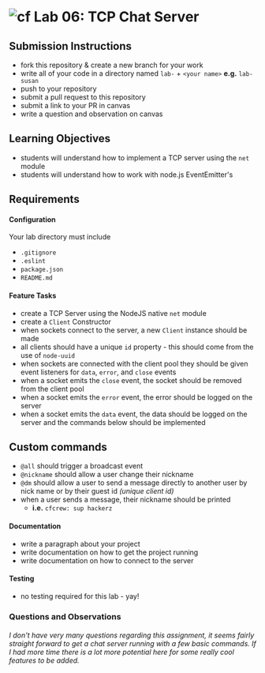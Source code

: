 ![cf](https://i.imgur.com/7v5ASc8.png) Lab 06: TCP Chat Server
======

## Submission Instructions
  * fork this repository & create a new branch for your work
  * write all of your code in a directory named `lab-` + `<your name>` **e.g.** `lab-susan`
  * push to your repository
  * submit a pull request to this repository
  * submit a link to your PR in canvas
  * write a question and observation on canvas

## Learning Objectives  
* students will understand how to implement a TCP server using the `net` module
* students will understand how to work with node.js EventEmitter's

## Requirements
#### Configuration  
<!-- list of files, configurations, tools, etc that are required -->
Your lab directory must include  
* `.gitignore`
* `.eslint`
* `package.json`
* `README.md`

#### Feature Tasks  
* create a TCP Server using the NodeJS native `net` module
* create a `Client` Constructor
* when sockets connect to the server, a new `Client` instance should be made
* all clients should have a unique `id` property - this should come from the use of `node-uuid`
* when sockets are connected with the client pool they should be given event listeners for `data`, `error`, and `close` events
 * when a socket emits the `close` event, the socket should be removed from the client pool
 * when a socket emits the `error` event, the error should be logged on the server
 * when a socket emits the `data` event, the data should be logged on the server and the commands below should be implemented

## Custom commands
* `@all` should trigger a broadcast event
* `@nickname` should allow a user change their nickname
* `@dm` should allow a user to send a message directly to another user by nick name or by their guest id _(unique client id)_
* when a user sends a message, their nickname should be printed
  * **i.e.** `cfcrew: sup hackerz`

####  Documentation  
* write a paragraph about your project
* write documentation on how to get the project running
* write documentation on how to connect to the server

#### Testing  
* no testing required for this lab - yay!

### Questions and Observations
###### I don't have very many questions regarding this assignment, it seems fairly straight forward to get a chat server running with a few basic commands. If I had more time there is a lot more potential here for some really cool features to be added.
